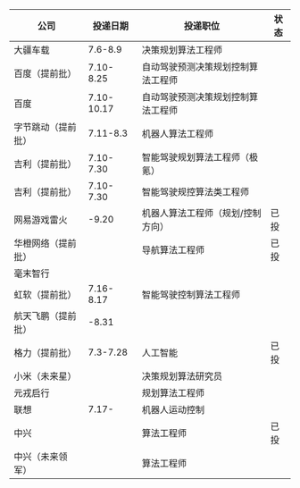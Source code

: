| 公司               | 投递日期   | 投递职位                           | 状态 |
| ------------------ | ---------- | ---------------------------------- | ---- |
| 大疆车载           | 7.6-8.9    | 决策规划算法工程师                 |      |
| 百度（提前批）     | 7.10-8.25  | 自动驾驶预测决策规划控制算法工程师 |      |
| 百度               | 7.10-10.17 | 自动驾驶预测决策规划控制算法工程师 |      |
| 字节跳动（提前批） | 7.11-8.3   | 机器人算法工程师                   |      |
| 吉利（提前批）     | 7.10-7.30  | 智能驾驶规划算法工程师（极氪）     |      |
| 吉利（提前批）     | 7.10-7.30  | 智能驾驶规控算法类工程师           |      |
| 网易游戏雷火       | -9.20      | 机器人算法工程师（规划/控制方向）  | 已投 |
| 华橙网络（提前批） |            | 导航算法工程师                     | 已投 |
| 毫末智行           |            |                                    |      |
| 虹软（提前批）     | 7.16-8.17  | 智能驾驶控制算法工程师             |      |
| 航天飞鹏（提前批） | -8.31      |                                    |      |
| 格力（提前批）     | 7.3-7.28   | 人工智能                           | 已投 |
| 小米（未来星）     |            | 决策规划算法研究员                 |      |
| 元戎启行           |            | 规划算法工程师                     |      |
| 联想               | 7.17-      | 机器人运动控制                     |      |
| 中兴               |            | 算法工程师                         | 已投 | 
| 中兴（未来领军）   |            | 算法工程师                         |      |
